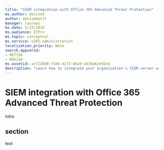 ```yaml
---
title: "SIEM integration with Office 365 Advanced Threat Protection"
ms.author: deniseb
author: denisebmsft
manager: laurawi
ms.date: 2/15/2018
ms.audience: ITPro
ms.topic: conceptual
ms.service: o365-administration
localization_priority: None
search.appverid:
- MET150
- MOE150
ms.assetid: acf228d8-73eb-4173-8ba9-a439a62e92ed
description: "Learn how to integrate your organization's SIEM server with Office 365 Advanced Threat Protection."
---
```


# SIEM integration with Office 365 Advanced Threat Protection

intro
  
## section

text
  

